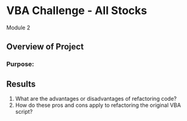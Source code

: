 # VBA Challenge - All Stocks
Module 2

## Overview of Project

### Purpose:

## Results

1. What are the advantages or disadvantages of refactoring code?
2. How do these pros and cons apply to refactoring the original VBA script?
